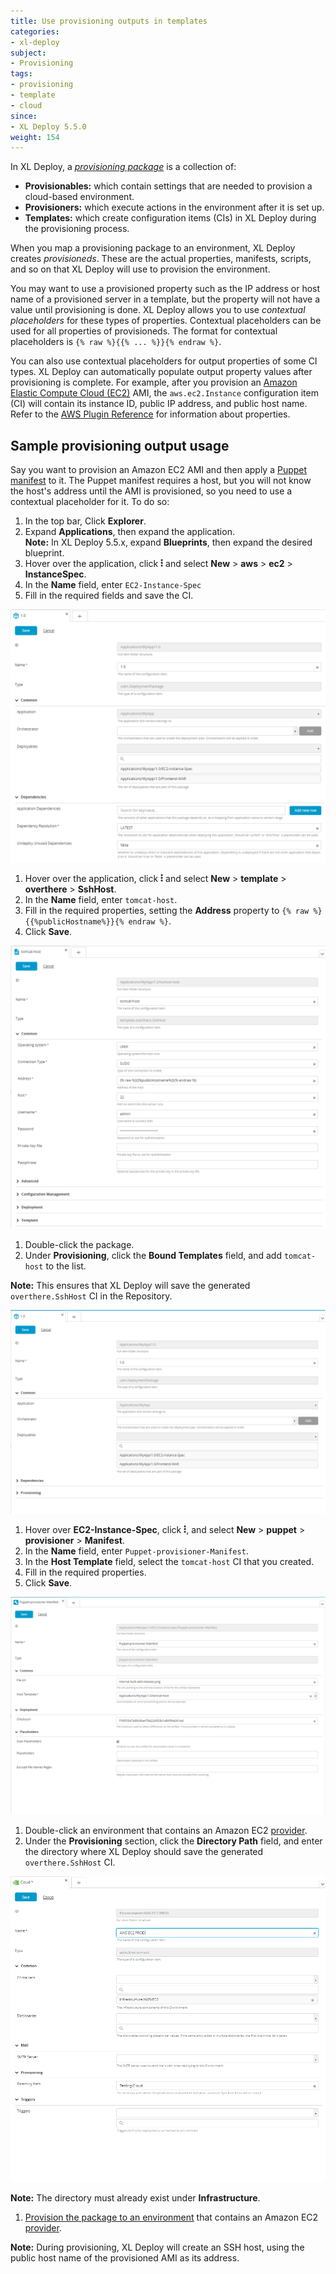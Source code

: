 ```yaml
---
title: Use provisioning outputs in templates
categories:
- xl-deploy
subject:
- Provisioning
tags:
- provisioning
- template
- cloud
since:
- XL Deploy 5.5.0
weight: 154
---
```


In XL Deploy, a [*provisioning package*](/xl-deploy/how-to/create-a-provisioning-package.html) is a collection of:

* **Provisionables:** which contain settings that are needed to provision a cloud-based environment.
* **Provisioners:** which execute actions in the environment after it is set up.
* **Templates:** which create configuration items (CIs) in XL Deploy during the provisioning process.

When you map a provisioning package to an environment, XL Deploy creates *provisioneds*. These are the actual properties, manifests, scripts, and so on that XL Deploy will use to provision the environment.

You may want to use a provisioned property such as the IP address or host name of a provisioned server in a template, but the property will not have a value until provisioning is done. XL Deploy allows you to use *contextual placeholders* for these types of properties. Contextual placeholders can be used for all properties of provisioneds. The format for contextual placeholders is `{% raw %}{{% ... %}}{% endraw %}`.

You can also use contextual placeholders for output properties of some CI types. XL Deploy can automatically populate output property values after provisioning is complete. For example, after you provision an [Amazon Elastic Compute Cloud (EC2)](https://aws.amazon.com/ec2/) AMI, the `aws.ec2.Instance` configuration item (CI) will contain its instance ID, public IP address, and public host name. Refer to the [AWS Plugin Reference](/xl-deploy-xld-aws-plugin/latest/awsPluginManual.html) for information about properties.

## Sample provisioning output usage

Say you want to provision an Amazon EC2 AMI and then apply a [Puppet manifest](https://puppetlabs.com/) to it. The Puppet manifest requires a host, but you will not know the host's address until the AMI is provisioned, so you need to use a contextual placeholder for it. To do so:

1. In the top bar, Click **Explorer**.
1. Expand **Applications**, then expand the application.   
**Note:** In XL Deploy 5.5.x, expand **Blueprints**, then expand the desired blueprint.
1. Hover over the application, click ![Menu button](../../images/menu_three_dots.png) and select **New** > **aws** > **ec2** > **InstanceSpec**.
1. In the **Name** field, enter `EC2-Instance-Spec`
1. Fill in the required fields and save the CI.

  ![Create new provisionable (aws.ec2.InstanceSpec)](images/create-new-provisionable.png)

1. Hover over the application, click ![menu button](../../images/menu_three_dots.png) and select **New** > **template** > **overthere** > **SshHost**.
1. In the **Name** field, enter `tomcat-host`.
1. Fill in the required properties, setting the **Address** property to `{% raw %}{{%publicHostname%}}{% endraw %}`.
1. Click **Save**.

  ![Sample template.overthere.SshHost with contextual placeholder](images/provisioning-create-new-template-new-ui.png)


1. Double-click the package.
1. Under **Provisioning**, click the **Bound Templates** field, and add `tomcat-host` to the list.     

 **Note:** This ensures that XL Deploy will save the generated `overthere.SshHost` CI in the Repository.

  ![Sample package with bound template](images/provisioning-add-bound-template-new-ui.png)


1. Hover over **EC2-Instance-Spec**, click ![Menu button](../../images/menu_three_dots.png), and select **New** > **puppet** > **provisioner** > **Manifest**.
2. In the **Name** field, enter `Puppet-provisioner-Manifest`.
1. In the **Host Template** field, select the `tomcat-host` CI that you created.
1. Fill in the required properties.
1. Click **Save**.

  ![Creating a puppet manifest](images/provisioning-create-puppet-manifest-new-ui.png)


1. Double-click an environment that contains an Amazon EC2 [provider](/xl-deploy/how-to/create-a-provider.html).
1. Under the **Provisioning** section, click the **Directory Path** field, and enter the directory where XL Deploy should save the generated `overthere.SshHost` CI.

  ![Directory path property on a sample provider](images/provisioning-directory-path-on-provider-new-ui.png)


  **Note:** The directory must already exist under **Infrastructure**.

1. [Provision the package to an environment](/xl-deploy/how-to/provision-an-environment.html) that contains an Amazon EC2 [provider](/xl-deploy/how-to/create-a-provider.html).    

 **Note:** During provisioning, XL Deploy will create an SSH host, using the public host name of the provisioned AMI as its address.

